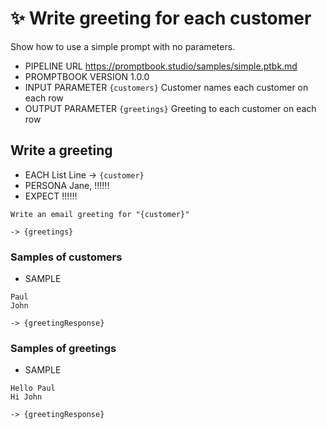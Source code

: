 # ✨ Write greeting for each customer

Show how to use a simple prompt with no parameters.

-   PIPELINE URL https://promptbook.studio/samples/simple.ptbk.md
-   PROMPTBOOK VERSION 1.0.0
-   INPUT PARAMETER `{customers}` Customer names each customer on each row
-   OUTPUT PARAMETER `{greetings}` Greeting to each customer on each row

## Write a greeting

<!--FOR EACH , FOREACH, EACH, FOR -->

-   EACH List Line -> `{customer}`
-   PERSONA Jane, !!!!!! <!-- <- TODO: Allow to import persona-->
-   EXPECT !!!!!!

```text
Write an email greeting for "{customer}"
```

`-> {greetings}`

### Samples of customers

-   SAMPLE

```text
Paul
John
```

`-> {greetingResponse}`

### Samples of greetings

-   SAMPLE

```text
Hello Paul
Hi John
```

`-> {greetingResponse}`
